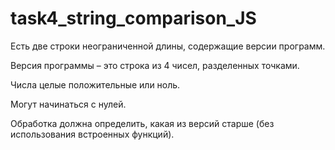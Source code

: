 # task4_string_comparison_JS

Есть две строки неограниченной длины, содержащие версии программ.

Версия программы – это строка из 4 чисел, разделенных точками.

Числа целые положительные или ноль.

Могут начинаться с нулей.

Обработка должна определить, какая из версий старше (без использования встроенных функций).
